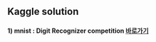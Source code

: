 ## Kaggle solution

#### 1) mnist : Digit Recognizer competition [바로가기](https://github.com/pizza12333/project_repo/tree/master/Kaggle/mnist)

